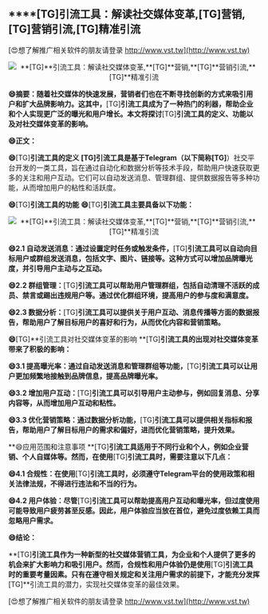 ## ****[TG]**引流工具：解读社交媒体变革,**[TG]**营销,**[TG]**营销引流,**[TG]**精准引流**

[😍想了解推广相关软件的朋友请登录 http://www.vst.tw](http://www.vst.tw)

 <center><img src="https://vst.tw/MP4/tuiguang/png/1.png" alt="**[TG]**引流工具：解读社交媒体变革,**[TG]**营销,**[TG]**营销引流,**[TG]**精准引流"></center>

**😄摘要：随着社交媒体的快速发展，营销者们也在不断寻找创新的方式来吸引用户和扩大品牌影响力。这其中，**[TG]**引流工具成为了一种热门的利器，帮助企业和个人实现更广泛的曝光和用户增长。本文将探讨**[TG]**引流工具的定义、功能以及对社交媒体变革的影响。**

**😄正文：**

**😄**[TG]**引流工具的定义**
**[TG]**引流工具是基于Telegram（以下简称**[TG]**）社交平台开发的一类工具，旨在通过自动化和数据分析等技术手段，帮助用户快速获取更多的关注和用户互动。它们可以自动发送消息、管理群组、提供数据报告等多种功能，从而增加用户的粘性和活跃度。

**😄**[TG]**引流工具的功能**
**😄**[TG]**引流工具主要具备以下功能：**

 <center><img src="https://vst.tw/MP4/tuiguang/png/0.png" alt="**[TG]**引流工具：解读社交媒体变革,**[TG]**营销,**[TG]**营销引流,**[TG]**精准引流"></center>

**😄2.1 自动发送消息：通过设置定时任务或触发条件，**[TG]**引流工具可以自动向目标用户或群组发送消息，包括文字、图片、链接等。这种方式可以增加品牌曝光度，并引导用户主动与之互动。**

**😄2.2 群组管理：**[TG]**引流工具可以帮助用户管理群组，包括自动清理不活跃的成员、禁言或踢出违规用户等。通过优化群组环境，提高用户的参与度和满意度。**

**😄2.3 数据分析：**[TG]**引流工具可以提供关于用户互动、消息传播等方面的数据报告，帮助用户了解目标用户的喜好和行为，从而优化内容和营销策略。**

**😄**[TG]**引流工具对社交媒体变革的影响 **[TG]**引流工具的出现对社交媒体变革带来了积极的影响：**

**😄3.1 提高曝光率：通过自动发送消息和管理群组等功能，**[TG]**引流工具可以让用户更加频繁地接触到品牌信息，提高品牌曝光率。**

**😄3.2 增加用户互动：**[TG]**引流工具可以引导用户主动参与，例如回复消息、分享内容等，从而增加用户互动和粘性。**

**😄3.3 优化营销策略：通过数据分析功能，**[TG]**引流工具可以提供相关指标和报告，帮助用户了解目标用户的需求和偏好，进而优化营销策略，提升效果。**

**😄应用范围和注意事项 **[TG]**引流工具适用于不同行业和个人，例如企业营销、个人自媒体等。然而，在使用**[TG]**引流工具时，需要注意以下几点：**

**😄4.1 合规性：在使用**[TG]**引流工具时，必须遵守Telegram平台的使用政策和相关法律法规，不得进行违法和不当的行为。**

**😄4.2 用户体验：尽管**[TG]**引流工具可以帮助提高用户互动和曝光率，但过度使用可能导致用户疲劳甚至反感。因此，用户体验应当放在首位，避免过度依赖工具而忽略用户需求。**

**😄结论：**

**[TG]**引流工具作为一种新型的社交媒体营销工具，为企业和个人提供了更多的机会来扩大影响力和吸引用户。然而，合规性和用户体验仍是使用**[TG]**引流工具时的重要考量因素。只有在遵守相关规定和关注用户需求的前提下，才能充分发挥**[TG]**引流工具的潜力，实现社交媒体变革的最佳效果。

[😍想了解推广相关软件的朋友请登录 http://www.vst.tw](http://www.vst.tw)



